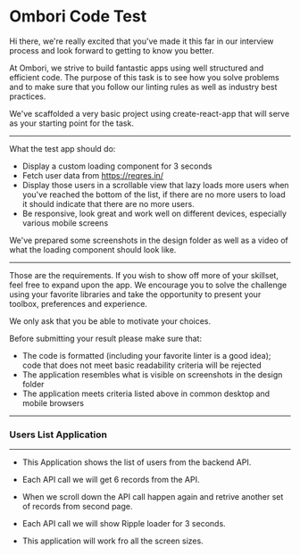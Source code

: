 # Ombori Code Test

Hi there, we're really excited that you've made it this far in our interview process and look forward to getting to know you better.

At Ombori, we strive to build fantastic apps using well structured and efficient code.
The purpose of this task is to see how you solve problems and to make sure that you follow our linting rules as well as industry best practices.

We've scaffolded a very basic project using create-react-app that will serve as your starting point for the task.

___

What the test app should do:

* Display a custom loading component for 3 seconds
* Fetch user data from https://reqres.in/
* Display those users in a scrollable view that lazy loads more users when you've reached the bottom of the list, if there are no more users to load it should indicate that there are no more users.
* Be responsive, look great and work well on different devices, especially various mobile screens

We've prepared some screenshots in the design folder as well as a video of what the loading component should look like.

___

Those are the requirements. If you wish to show off more of your skillset, feel free to expand upon the app. We encourage you to solve the challenge using your favorite libraries and take the opportunity to present your toolbox, preferences and experience.

We only ask that you be able to motivate your choices.

Before submitting your result please make sure that:
* The code is formatted (including your favorite linter is a good idea); code that does not meet basic readability criteria will be rejected
* The application resembles what is visible on screenshots in the design folder
* The application meets criteria listed above in common desktop and mobile browsers

-----------------------------------------------------------------------------------------------------
### Users List Application ###
----------------------------
* This Application shows the list of users from the backend API.

* Each API call we will get 6 records from the API.

* When we scroll down the API call happen again and retrive another set of records from second page.

* Each API call we will show Ripple loader for 3 seconds.

* This application will work fro all the screen sizes.